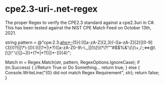 # cpe2.3-uri-.net-regex
The proper Regex to verify the CPE2.3 standard against a cpe2.3uri in C#.  This has been tested against the NIST CPE Match Feed on October 13th, 2021.

string pattern = @"cpe:2\.3:[aho\*\-](:(((\?*|\*?)([a-zA-Z0-9\-\._]|(\\[\\\*\?!""#$$%&'\(\)\+,/:;<=>@\[\]\^`\{\|}~]))+(\?*|\*?))|[\*\-])){5}(:(([a-zA-Z]{2,3}(-([a-zA-Z]{2}|[0-9]{3}))?)|[\*\-]))(:(((\?*|\*?)([a-zA-Z0-9\-\._]|(\\[\\\*\?!""#$$%&'\(\)\+,/:;<=>@\[\]\^`\{\|}~]))+(\?*|\*?))|[\*\-])){4}";

Match m = Regex.Match(str, pattern, RegexOptions.IgnoreCase);
if (m.Success)
{
  //Return True or Do Something...
  return true;
}
else
{
  Console.WriteLine("{0} did not match Regex Requirement", str);
  return false;
}
